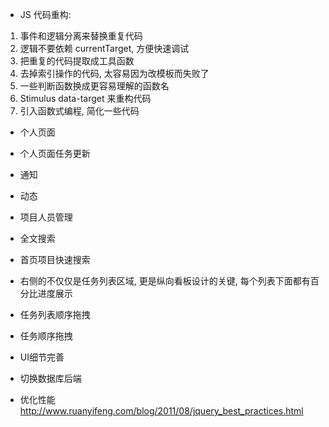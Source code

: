 * JS 代码重构:
1. 事件和逻辑分离来替换重复代码
2. 逻辑不要依赖 currentTarget, 方便快速调试
3. 把重复的代码提取成工具函数
4. 去掉索引操作的代码, 太容易因为改模板而失败了
5. 一些判断函数换成更容易理解的函数名
6. Stimulus data-target 来重构代码
7. 引入函数式编程, 简化一些代码

* 个人页面
* 个人页面任务更新
* 通知
* 动态
* 项目人员管理
* 全文搜索
* 首页项目快速搜索
* 右侧的不仅仅是任务列表区域, 更是纵向看板设计的关键, 每个列表下面都有百分比进度展示
* 任务列表顺序拖拽
* 任务顺序拖拽
* UI细节完善
* 切换数据库后端

* 优化性能
http://www.ruanyifeng.com/blog/2011/08/jquery_best_practices.html
